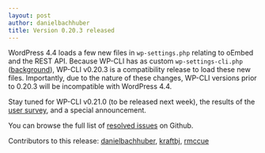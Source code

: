 ```yaml
---
layout: post
author: danielbachhuber
title: Version 0.20.3 released
---
```


WordPress 4.4 loads a few new files in `wp-settings.php` relating to oEmbed and the REST API. Because WP-CLI has as custom `wp-settings-cli.php` ([background](http://wp-cli.org/blog/how-wp-cli-loads-wordpress.html)), WP-CLI v0.20.3 is a compatibility release to load these new files. Importantly, due to the nature of these changes, WP-CLI versions prior to 0.20.3 will be incompatible with WordPress 4.4.

Stay tuned for WP-CLI v0.21.0 (to be released next week), the results of the [user survey](http://wp-cli.org/blog/user-survey-2015.html), and a special announcement.

You can browse the full list of [resolved issues](https://github.com/wp-cli/wp-cli/issues?q=is%3Aclosed+milestone%3A0.20.2) on Github.

Contributors to this release: [danielbachhuber](https://github.com/danielbachhuber), [kraftbj](https://github.com/kraftbj), [rmccue](https://github.com/rmccue)
